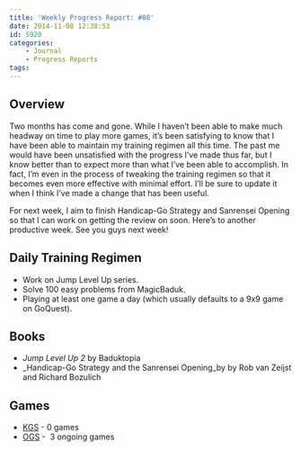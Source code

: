 ```yaml
---
title: 'Weekly Progress Report: #08'
date: 2014-11-08 12:38:53
id: 5920
categories:
	- Journal
	- Progress Reports
tags:
---
```


## Overview

Two months has come and gone. While I haven’t been able to make much headway on time to play more games, it’s been satisfying to know that I have been able to maintain my training regimen all this time. The past me would have been unsatisfied with the progress I’ve made thus far, but I know better than to expect more than what I’ve been able to accomplish. In fact, I’m even in the process of tweaking the training regimen so that it becomes even more effective with minimal effort. I’ll be sure to update it when I think I’ve made a change that has been useful.

<!-- more -->

For next week, I aim to finish Handicap-Go Strategy and Sanrensei Opening so that I can work on getting the review on soon. Here’s to another productive week. See you guys next week!

## Daily Training Regimen

* Work on Jump Level Up series.
* Solve 100 easy problems from MagicBaduk.
* Playing at least one game a day (which usually defaults to a 9x9 game on GoQuest).

## Books

* _Jump Level Up 2_ by Baduktopia
* _Handicap-Go Strategy and the Sanrensei Opening_by by Rob van Zeijst and Richard Bozulich

## Games

* [KGS](http://www.gokgs.com "KGS Website") - 0 games
* [OGS](http://www.online-go.com "Online Go Server") -  3 ongoing games
